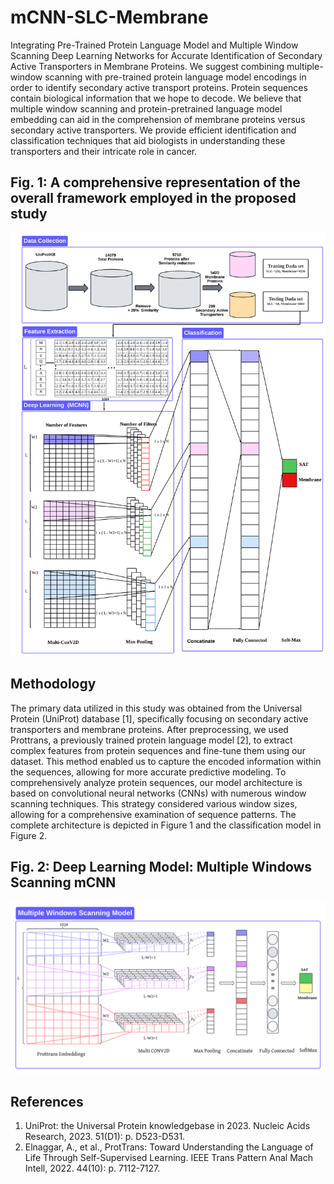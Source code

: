 # mCNN-SLC-Membrane
Integrating Pre-Trained Protein Language Model and Multiple Window Scanning Deep Learning Networks for Accurate Identification of Secondary Active Transporters in Membrane Proteins.
We suggest combining multiple-window scanning with pre-trained protein language model encodings in order to identify secondary active transport proteins. Protein sequences contain biological information that we hope to decode. We believe that multiple window scanning and protein-pretrained language model embedding can aid in the comprehension of membrane proteins versus secondary active transporters. We provide efficient identification and classification techniques that aid biologists in understanding these transporters and their intricate role in cancer.

## Fig. 1: A comprehensive representation of the overall framework employed in the proposed study
![](https://github.com/Malik-glt/mCNN-SLC-Membrane/blob/main/Architecture%20of%20Project.png?raw=true)

## Methodology
The primary data utilized in this study was obtained from the Universal Protein (UniProt) database [1], specifically focusing on secondary active transporters and membrane proteins. After preprocessing, we used Prottrans, a previously trained protein language model [2], to extract complex features from protein sequences and fine-tune them using our dataset. This method enabled us to capture the encoded information within the sequences, allowing for more accurate predictive modeling. To comprehensively analyze protein sequences, our model architecture is based on convolutional neural networks (CNNs) with numerous window scanning techniques. This strategy considered various window sizes, allowing for a comprehensive examination of sequence patterns. The complete architecture is depicted in Figure 1 and the classification model in Figure 2.

## Fig. 2: Deep Learning Model: Multiple Windows Scanning mCNN

![](https://github.com/Malik-glt/mCNN-SLC-Membrane/blob/main/mCNN%20Model.png?raw=true)

## References
1.	UniProt: the Universal Protein knowledgebase in 2023. Nucleic Acids Research, 2023. 51(D1): p. D523-D531.
2.	Elnaggar, A., et al., ProtTrans: Toward Understanding the Language of Life Through Self-Supervised Learning. IEEE Trans Pattern Anal Mach Intell, 2022. 44(10): p. 7112-7127.
